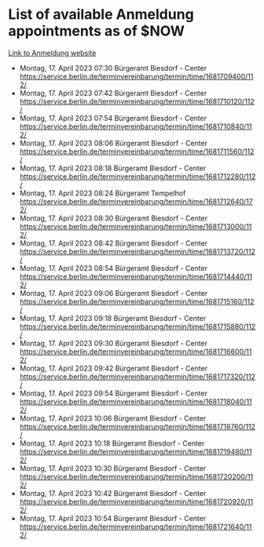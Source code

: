 # List of available Anmeldung appointments as of $NOW
[Link to Anmeldung website](https://service.berlin.de/terminvereinbarung/termin/tag.php?termin=1&anliegen[]=120686&dienstleisterlist=122210,122217,327316,122219,327312,122227,327314,122231,327346,122243,327348,122254,122252,329742,122260,329745,122262,329748,122271,327278,122273,327274,122277,327276,330436,122280,327294,122282,327290,122284,327292,122291,327270,122285,327266,122286,327264,122296,327268,150230,329760,122297,327286,122294,327284,122312,329763,122314,329775,122304,327330,122311,327334,122309,327332,317869,122281,327352,122279,329772,122283,122276,327324,122274,327326,122267,329766,122246,327318,122251,327320,122257,327322,122208,327298,122226,327300&herkunft=http%3A%2F%2Fservice.berlin.de%2Fdienstleistung%2F120686%2F)
- Montag, 17. April 2023 07:30 Bürgeramt Biesdorf - Center https://service.berlin.de/terminvereinbarung/termin/time/1681709400/112/
- Montag, 17. April 2023 07:42 Bürgeramt Biesdorf - Center https://service.berlin.de/terminvereinbarung/termin/time/1681710120/112/
- Montag, 17. April 2023 07:54 Bürgeramt Biesdorf - Center https://service.berlin.de/terminvereinbarung/termin/time/1681710840/112/
- Montag, 17. April 2023 08:06 Bürgeramt Biesdorf - Center https://service.berlin.de/terminvereinbarung/termin/time/1681711560/112/
- Montag, 17. April 2023 08:18 Bürgeramt Biesdorf - Center https://service.berlin.de/terminvereinbarung/termin/time/1681712280/112/
- Montag, 17. April 2023 08:24 Bürgeramt Tempelhof https://service.berlin.de/terminvereinbarung/termin/time/1681712640/172/
- Montag, 17. April 2023 08:30 Bürgeramt Biesdorf - Center https://service.berlin.de/terminvereinbarung/termin/time/1681713000/112/
- Montag, 17. April 2023 08:42 Bürgeramt Biesdorf - Center https://service.berlin.de/terminvereinbarung/termin/time/1681713720/112/
- Montag, 17. April 2023 08:54 Bürgeramt Biesdorf - Center https://service.berlin.de/terminvereinbarung/termin/time/1681714440/112/
- Montag, 17. April 2023 09:06 Bürgeramt Biesdorf - Center https://service.berlin.de/terminvereinbarung/termin/time/1681715160/112/
- Montag, 17. April 2023 09:18 Bürgeramt Biesdorf - Center https://service.berlin.de/terminvereinbarung/termin/time/1681715880/112/
- Montag, 17. April 2023 09:30 Bürgeramt Biesdorf - Center https://service.berlin.de/terminvereinbarung/termin/time/1681716600/112/
- Montag, 17. April 2023 09:42 Bürgeramt Biesdorf - Center https://service.berlin.de/terminvereinbarung/termin/time/1681717320/112/
- Montag, 17. April 2023 09:54 Bürgeramt Biesdorf - Center https://service.berlin.de/terminvereinbarung/termin/time/1681718040/112/
- Montag, 17. April 2023 10:06 Bürgeramt Biesdorf - Center https://service.berlin.de/terminvereinbarung/termin/time/1681718760/112/
- Montag, 17. April 2023 10:18 Bürgeramt Biesdorf - Center https://service.berlin.de/terminvereinbarung/termin/time/1681719480/112/
- Montag, 17. April 2023 10:30 Bürgeramt Biesdorf - Center https://service.berlin.de/terminvereinbarung/termin/time/1681720200/112/
- Montag, 17. April 2023 10:42 Bürgeramt Biesdorf - Center https://service.berlin.de/terminvereinbarung/termin/time/1681720920/112/
- Montag, 17. April 2023 10:54 Bürgeramt Biesdorf - Center https://service.berlin.de/terminvereinbarung/termin/time/1681721640/112/
